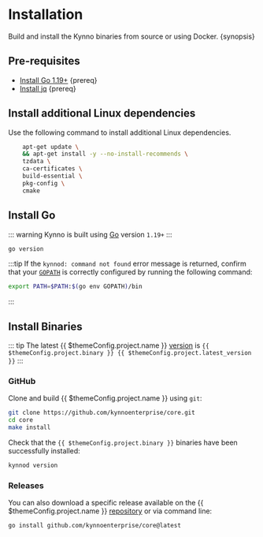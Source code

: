 <!--
order: 1
-->

# Installation

Build and install the Kynno binaries from source or using Docker. {synopsis}

## Pre-requisites

- [Install Go 1.19+](https://golang.org/dl/) {prereq}
- [Install jq](https://stedolan.github.io/jq/download/) {prereq}

## Install additional Linux dependencies
Use the following command to install additional Linux dependencies.
```bash
    apt-get update \
    && apt-get install -y --no-install-recommends \
    tzdata \
    ca-certificates \
    build-essential \
    pkg-config \
    cmake
```
## Install Go

::: warning
Kynno is built using [Go](https://golang.org/dl/) version `1.19+`
:::

```bash
go version
```

:::tip
If the `kynnod: command not found` error message is returned, confirm that your [`GOPATH`](https://golang.org/doc/gopath_code#GOPATH) is correctly configured by running the following command:

```bash
export PATH=$PATH:$(go env GOPATH)/bin
```

:::

## Install Binaries

::: tip
The latest {{ $themeConfig.project.name }} [version](https://github.com/kynnoenterprise/core/releases) is `{{ $themeConfig.project.binary }} {{ $themeConfig.project.latest_version }}`
:::

### GitHub

Clone and build {{ $themeConfig.project.name }} using `git`:

```bash
git clone https://github.com/kynnoenterprise/core.git
cd core
make install
```

Check that the `{{ $themeConfig.project.binary }}` binaries have been successfully installed:

```bash
kynnod version
```


### Releases

You can also download a specific release available on the {{ $themeConfig.project.name }} [repository](https://github.com/kynnoenterprise/core/releases) or via command line:

```bash
go install github.com/kynnoenterprise/core@latest
```
